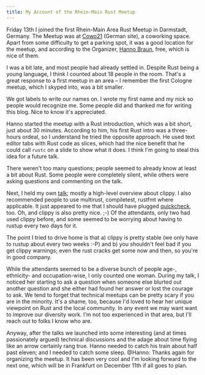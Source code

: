 ```yaml
---
title: My Account of the Rhein-Main Rust Meetup
---
```


Friday 13th I joined the first Rhein-Main Area Rust Meetup in Darmstadt, 
Germany. The Meetup was at [Cowo21](http://cowo21.de) (German site), a coworking 
space. Apart from some difficulty to get a parking spot, it was a good location 
for the meetup, and according to the Organizer, 
[Hanno Braun](http://hannobraun.de), free, which is nice of them.

I was a bit late, and most people had already settled in. Despite Rust being a 
young language, I think I counted about 18 people in the room. That's a great 
response to a first meetup in an area – I remember the first Cologne meetup, 
which I skyped into, was a bit smaller.

We got labels to write our names on. I wrote my first name and my nick so
people would recognize me. Some people did and thanked me for writing this 
blog. Nice to know it's appreciated.

Hanno started the meetup with a Rust introduction, which was a bit short, just 
about 30 minutes. According to him, his first Rust intro was a three-hours 
ordeal, so I understand he tried the opposite approach. He used text editor 
tabs with Rust code as slices, which had the nice benefit that he could call 
`rustc` on a slide to show what it does. I think I'm going to steal this idea 
for a future talk.

There weren't too many questions; people seemed to already know at least a bit 
about Rust. Some people were completely silent, while others were asking 
questions and commenting on the talk.

Next, I held my own [talk](/talks/clippy.html); mostly a high-level overview 
about clippy. I also recommended people to use multirust, compiletest, rustfmt 
where applicable. It just appeared to me that I should have plugged 
[quickcheck](https://github.com/BurntSushi/quickcheck), too. Oh, and clippy is 
also pretty nice. ;-) Of the attendants, only two had used clippy before, and
some seemed to be worrying about having to rustup every two days for it.

The point I tried to drive home is that a) clippy is pretty stable (we only 
have to rustup about every two weeks :-P) and b) you shouldn't feel bad if you 
get clippy warnings; even the rust cracks get some now and then, so you're in 
good company.

While the attendants seemed to be a diverse bunch of people age-, ethnicity- 
and occupation-wise, I only counted one woman. During my talk, I noticed her 
starting to ask a question when someone else blurted out another question and 
she either had found her answer or lost the courage to ask. We tend to forget 
that technical meetups can be pretty scary if you are in the minority. It's a 
shame, too, because I'd loved to hear her unique viewpoint on Rust and the 
local community. In any event we may want want to improve our diversity work. 
I'm not too experienced in that area, but I'll reach out to folks I know who 
are.

Anyway, after the talks we launched into some interesting (and at times 
passionately argued) technical discussions and the adage about time flying like
an arrow certainly rang true. Hanno needed to catch his train about half past
eleven; and I needed to catch some sleep. @Hanno: Thanks again for organizing
the meetup. It has been very cool and I'm looking forward to the next one,
which will be in Frankfurt on December 11th if all goes to plan.
